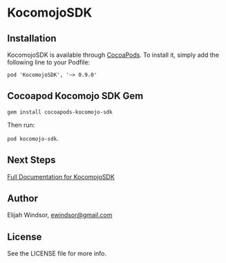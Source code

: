# KocomojoSDK

## Installation

KocomojoSDK is available through [CocoaPods](https://cocoapods.org/pods/KocomojoSDK). To install
it, simply add the following line to your Podfile:

```
pod 'KocomojoSDK', '~> 0.9.0'
```

## Cocoapod Kocomojo SDK Gem

`gem install cocoapods-kocomojo-sdk`

Then run: 

`pod kocomojo-sdk`.  

## Next Steps

[Full Documentation for KocomojoSDK](http://kocomojo-sdk.surge.sh/)

## Author

Elijah Windsor, ewindsor@gmail.com

## License

See the LICENSE file for more info.
